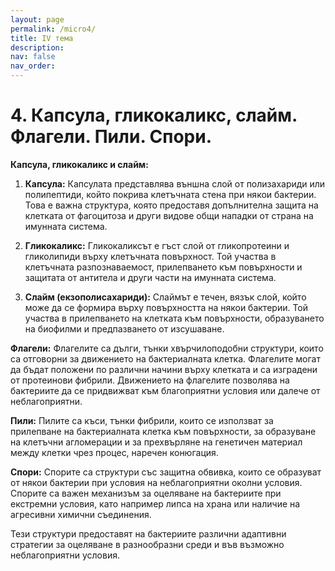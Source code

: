 ```yaml
---
layout: page
permalink: /micro4/
title: IV тема
description:
nav: false
nav_order:
---
```


# 4. Капсула, гликокаликс, слайм. Флагели. Пили. Спори.

**Капсула, гликокаликс и слайм:**
1. **Капсула:** Капсулата представлява външна слой от полизахариди или полипептиди, който покрива клетъчната стена при някои бактерии. Това е важна структура, която предоставя допълнителна защита на клетката от фагоцитоза и други видове общи нападки от страна на имунната система.

2. **Гликокаликс:** Гликокаликсът е гъст слой от гликопротеини и гликолипиди върху клетъчната повърхност. Той участва в клетъчната разпознаваемост, прилепването към повърхности и защитата от антитела и други части на имунната система.

3. **Слайм (екзополисахариди):** Слаймът е течен, вязък слой, който може да се формира върху повърхността на някои бактерии. Той участва в прилепването на клетката към повърхности, образуването на биофилми и предпазването от изсушаване.

**Флагели:**
Флагелите са дълги, тънки хвърчилоподобни структури, които са отговорни за движението на бактериалната клетка. Флагелите могат да бъдат положени по различни начини върху клетката и са изградени от протеинови фибрили. Движението на флагелите позволява на бактериите да се придвижват към благоприятни условия или далече от неблагоприятни.

**Пили:**
Пилите са къси, тънки фибрили, които се използват за прилепване на бактериалната клетка към повърхности, за образуване на клетъчни агломерации и за прехвърляне на генетичен материал между клетки чрез процес, наречен конюгация.

**Спори:**
Спорите са структури със защитна обвивка, които се образуват от някои бактерии при условия на неблагоприятни околни условия. Спорите са важен механизъм за оцеляване на бактериите при екстремни условия, като например липса на храна или наличие на агресивни химични съединения.

Тези структури предоставят на бактериите различни адаптивни стратегии за оцеляване в разнообразни среди и във възможно неблагоприятни условия.